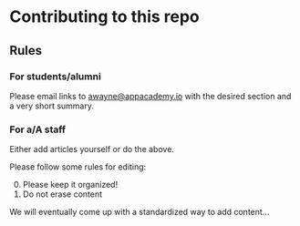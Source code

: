 # Contributing to this repo

## Rules

### For students/alumni

Please email links to awayne@appacademy.io with the desired section and a very short summary.

### For a/A staff

Either add articles yourself or do the above.

Please follow some rules for editing:

0. Please keep it organized!
0. Do not erase content

We will eventually come up with a standardized way to add content...

